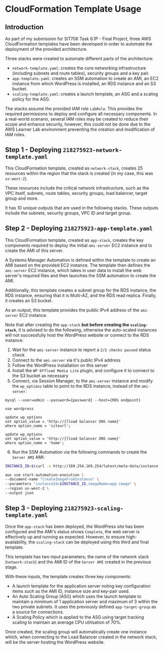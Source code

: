 # CloudFormation Template Usage
## Introduction
As part of my submission for SIT706 Task 6.1P - Final Project, three AWS CloudFormation templates have been developed in order to automate the deployment of the provided architecture.

Three stacks were created to automate different parts of the architecture:

- `network-template.yaml`: creates the core networking infrastructure (including subnets and route tables), security groups and a key pair.
- `app-template.yaml`: creates an SSM automation to create an AMI, an EC2 instance from which WordPress is installed, an RDS instance and an S3 bucket.
- `scaling-template.yaml`: creates a launch template, an ASG and a scaling policy for the ASG.

The stacks assume the provided IAM role `LabRole`. This provides the required permissions to deploy and configure all necessary components. In a real-world scenario, several IAM roles may be created to reduce their scope and enhance security, however, this could not be done due to the AWS Learner Lab environment preventing the creation and modification of IAM roles.

## Step 1 - Deploying `218275923-network-template.yaml`
This CloudFormation template, created as `network-stack`, creates 25 resources within the region that the stack is created (in my case, this was `us-west-2`).

These resources include the critical network infrastructure, such as the VPC itself, subnets, route tables, security groups, load balancer, target group and more.

It has 10 unique outputs that are used in the following stacks. These outputs include the subnets, security groups, VPC ID and target group.

## Step 2 - Deploying `218275923-app-template.yaml`
This CloudFormation template, created as `app-stack`, creates the key components required to deploy the initial `ami-server` EC2 instance and to create the AMI of this server.

A Systems Manager Automation is defined within the template to create an AMI based on the provided EC2 instance. The template then defines the `ami-server` EC2 instance, which takes in user data to install the web server's required files and then launches the SSM automation to create the AMI.

Additionally, this template creates a subnet group for the RDS instance, the RDS instance, ensuring that it is Multi-AZ, and the RDS read replica. Finally, it creates an S3 bucket.

As an output, this template provides the public IPv4 address of the `ami-server` EC2 instance.

Note that after creating the `app-stack` **but before creating the `scaling-stack`**, it is advised to do the following, otherwise the auto-scaled instances will not successfully host the WordPress website or connect to the RDS instance:

1. Wait for the `ami-server` instance to report a `2/2 checks passed` status check
2. Connect to the `ami-server` via it's public IPv4 address
3. Follow the WordPress installation on this server
4. Install the `WP Offload Media Lite` plugin, and configure it to connect to the S3 bucket as necessary
5. Connect, via Session Manager, to the `ami-server` instance and modify the `wp_options` table to point to the RDS instance, instead of the `ami-server`:

```mysql
mysql --user=admin --password={password} --host={RDS endpoint}

use wordpress

update wp_options
set option_value = 'http://{lload balancer DNS name}'
where option_name = 'siteurl';

update wp_options
set option_value = 'http://{lload balancer DNS name}'
where option_name = 'home';
```

6. Run the SSM Automation via the following commands to create the `Server AMI` AMI:

```bash
INSTANCE_ID=$(curl -s http://169.254.169.254/latest/meta-data/instance-id)

aws ssm start-automation-execution \
--document-name "CreateImageFromInstance" \
--parameters "instanceId=$INSTANCE_ID,imageName=app-image" \
--region us-west-2 \
--output json
```

## Step 3 - Deploying `218275923-scaling-template.yaml`
Once the `app-stack` has been deployed, the WordPress site has been configured and the AMI's status shows `Complete`, the web server is effectively up and running as expected. However, to ensure high-availability, the `scaling-stack` can be deployed using this third and final template.

This template has two input parameters; the name of the network stack (`network-stack`) and the AMI ID of the `Server AMI` created in the previous stage.

With these inputs, the template creates three key components:

* A launch template for the application server noting key configuration items such as the AMI ID, instance size and key-pair used.
* An Auto Scaling Group (ASG) which uses the launch template to maintain a minimum of 1 application server and maximum of 3 within the two private subnets. It uses the previously defined `app-target-group` as a source for connections.
* A Scaling Policy which is applied to the ASG using target tracking scaling to maintain an average CPU utilisation of 70%.

Once created, the scaling group will automatically create one instance which, when connecting to the Load Balancer created in the network stack, will be the server hosting the WordPress website.

